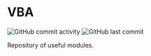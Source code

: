 # VBA

![GitHub commit activity](https://img.shields.io/github/commit-activity/m/filcuk/VBA?label=commits)
![GitHub last commit](https://img.shields.io/github/last-commit/filcuk/VBA)

Repository of useful modules.
